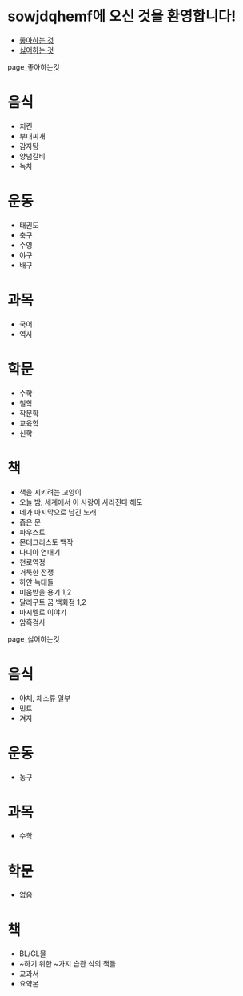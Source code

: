 # sowjdqhemf에 오신 것을 환영합니다! 

* [좋아하는 것](page_좋아하는것) 
* [싫어하는 것](page_싫어하는것) 

page_좋아하는것

# 음식 

* 치킨
* 부대찌개 
* 감자탕 
* 양념갈비
* 녹차

# 운동 

* 태권도 
* 축구
* 수영 
* 야구
* 배구

# 과목

* 국어
* 역사 

# 학문 

* 수학 
* 철학
* 작문학
* 교육학
* 신학

# 책 

* 책을 지키려는 고양이
* 오늘 밤, 세계에서 이 사랑이 사라진다 해도
* 네가 마지막으로 남긴 노래 
* 좁은 문 
* 파우스트 
* 몬테크리스토 백작 
* 나니아 연대기 
* 천로역정
* 거룩한 전쟁
* 하얀 늑대들
* 미움받을 용기 1,2 
* 달러구트 꿈 백화점 1,2 
* 마시멜로 이야기 
* 암흑검사 

page_싫어하는것 

# 음식 

* 야채, 채소류 일부 
* 민트 
* 겨자 

# 운동 

* 농구 

# 과목 

* 수학 

# 학문

* 없음 

# 책 

* BL/GL물 
* ~하기 위한 ~가지 습관 식의 책들 
* 교과서 
* 요약본 
